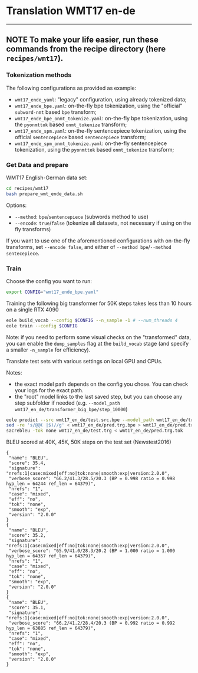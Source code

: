 # Translation WMT17 en-de

---
**NOTE**
To make your life easier, run these commands from the recipe directory (here `recipes/wmt17`).
---

### Tokenization methods

The following configurations as provided as example:
- `wmt17_ende_yaml`: "legacy" configuration, using already tokenized data;
- `wmt17_ende_bpe.yaml`: on-the-fly bpe tokenization, using the "official" `subword-nmt` based `bpe` transform;
- `wmt17_ende_bpe_onmt_tokenize.yaml`: on-the-fly bpe tokenization, using the `pyonmttok` based `onmt_tokenize` transform;
- `wmt17_ende_spm.yaml`: on-the-fly sentencepiece tokenization, using the official `sentencepiece` based `sentencepiece` transform;
- `wmt17_ende_spm_onmt_tokenize.yaml`: on-the-fly sentencepiece tokenization, using the `pyonmttok` based `onmt_tokenize` transform;

### Get Data and prepare

WMT17 English-German data set:

```bash
cd recipes/wmt17
bash prepare_wmt_ende_data.sh
```

Options:
- `--method`: `bpe`/`sentencepiece` (subwords method to use)
- `--encode`: `true`/`false` (tokenize all datasets, not necessary if using on the fly transforms)

If you want to use one of the aforementioned configurations with on-the-fly transforms, set `--encode false`, and either of `--method bpe`/`--method sentecepiece`.

### Train

Choose the config you want to run:

```bash
export CONFIG="wmt17_ende_bpe.yaml"
```

Training the following big transformer for 50K steps takes less than 10 hours on a single RTX 4090

```bash
eole build_vocab --config $CONFIG --n_sample -1 # --num_threads 4
eole train --config $CONFIG
```

Note: if you need to perform some visual checks on the "transformed" data, you can enable the `dump_samples` flag at the `build_vocab` stage (and specify a smaller `-n_sample` for efficiency).

Translate test sets with various settings on local GPU and CPUs.

Notes:
- the exact model path depends on the config you chose. You can check your logs for the exact path.
- the "root" model links to the last saved step, but you can choose any step subfolder if needed (e.g. `--model_path wmt17_en_de/transformer_big_bpe/step_10000`)

```bash
eole predict --src wmt17_en_de/test.src.bpe --model_path wmt17_en_de/transformer_big_bpe --beam_size 5 --batch_size 4096 --batch_type tokens --output wmt17_en_de/pred.trg.bpe --gpu 0
sed -re 's/@@( |$)//g' < wmt17_en_de/pred.trg.bpe > wmt17_en_de/pred.trg.tok
sacrebleu -tok none wmt17_en_de/test.trg < wmt17_en_de/pred.trg.tok
```

BLEU scored at 40K, 45K, 50K steps on the test set (Newstest2016)

```
{
 "name": "BLEU",
 "score": 35.4,
 "signature": "nrefs:1|case:mixed|eff:no|tok:none|smooth:exp|version:2.0.0",
 "verbose_score": "66.2/41.3/28.5/20.3 (BP = 0.998 ratio = 0.998 hyp_len = 64244 ref_len = 64379)",
 "nrefs": "1",
 "case": "mixed",
 "eff": "no",
 "tok": "none",
 "smooth": "exp",
 "version": "2.0.0"
}
{
 "name": "BLEU",
 "score": 35.2,
 "signature": "nrefs:1|case:mixed|eff:no|tok:none|smooth:exp|version:2.0.0",
 "verbose_score": "65.9/41.0/28.3/20.2 (BP = 1.000 ratio = 1.000 hyp_len = 64357 ref_len = 64379)",
 "nrefs": "1",
 "case": "mixed",
 "eff": "no",
 "tok": "none",
 "smooth": "exp",
 "version": "2.0.0"
}
{
 "name": "BLEU",
 "score": 35.1,
 "signature": "nrefs:1|case:mixed|eff:no|tok:none|smooth:exp|version:2.0.0",
 "verbose_score": "66.2/41.2/28.4/20.3 (BP = 0.992 ratio = 0.992 hyp_len = 63885 ref_len = 64379)",
 "nrefs": "1",
 "case": "mixed",
 "eff": "no",
 "tok": "none",
 "smooth": "exp",
 "version": "2.0.0"
}

```
